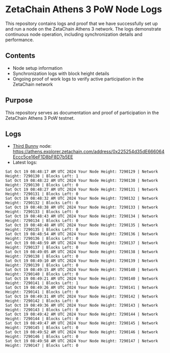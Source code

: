 # ZetaChain Athens 3 PoW Node Logs
This repository contains logs and proof that we have successfully set up and run a node on the ZetaChain Athens 3 network. The logs demonstrate continuous node operation, including synchronization details and performance.

## Contents
- Node setup information
- Synchronization logs with block height details
- Ongoing proof of work logs to verify active participation in the ZetaChain network

## Purpose
This repository serves as documentation and proof of participation in the ZetaChain Athens 3 PoW testnet.

## Logs

- [Third Bunny](https://thirdbunny.xyz/) node: https://athens.explorer.zetachain.com/address/0x225254d35dE666064Eccc5ce16eF1D8bF8D7b5EE
- Latest logs:
```
Sat Oct 19 08:48:17 AM UTC 2024 Your Node Height: 7290129 | Network Height: 7290130 | Blocks Left: 1
Sat Oct 19 08:48:22 AM UTC 2024 Your Node Height: 7290130 | Network Height: 7290130 | Blocks Left: 0
Sat Oct 19 08:48:27 AM UTC 2024 Your Node Height: 7290131 | Network Height: 7290131 | Blocks Left: 0
Sat Oct 19 08:48:32 AM UTC 2024 Your Node Height: 7290132 | Network Height: 7290132 | Blocks Left: 0
Sat Oct 19 08:48:38 AM UTC 2024 Your Node Height: 7290133 | Network Height: 7290133 | Blocks Left: 0
Sat Oct 19 08:48:43 AM UTC 2024 Your Node Height: 7290134 | Network Height: 7290134 | Blocks Left: 0
Sat Oct 19 08:48:48 AM UTC 2024 Your Node Height: 7290135 | Network Height: 7290135 | Blocks Left: 0
Sat Oct 19 08:48:54 AM UTC 2024 Your Node Height: 7290136 | Network Height: 7290136 | Blocks Left: 0
Sat Oct 19 08:48:59 AM UTC 2024 Your Node Height: 7290137 | Network Height: 7290137 | Blocks Left: 0
Sat Oct 19 08:49:05 AM UTC 2024 Your Node Height: 7290138 | Network Height: 7290138 | Blocks Left: 0
Sat Oct 19 08:49:10 AM UTC 2024 Your Node Height: 7290139 | Network Height: 7290139 | Blocks Left: 0
Sat Oct 19 08:49:15 AM UTC 2024 Your Node Height: 7290140 | Network Height: 7290140 | Blocks Left: 0
Sat Oct 19 08:49:21 AM UTC 2024 Your Node Height: 7290140 | Network Height: 7290141 | Blocks Left: 1
Sat Oct 19 08:49:26 AM UTC 2024 Your Node Height: 7290141 | Network Height: 7290141 | Blocks Left: 0
Sat Oct 19 08:49:31 AM UTC 2024 Your Node Height: 7290142 | Network Height: 7290142 | Blocks Left: 0
Sat Oct 19 08:49:36 AM UTC 2024 Your Node Height: 7290143 | Network Height: 7290143 | Blocks Left: 0
Sat Oct 19 08:49:42 AM UTC 2024 Your Node Height: 7290144 | Network Height: 7290144 | Blocks Left: 0
Sat Oct 19 08:49:47 AM UTC 2024 Your Node Height: 7290145 | Network Height: 7290145 | Blocks Left: 0
Sat Oct 19 08:49:52 AM UTC 2024 Your Node Height: 7290146 | Network Height: 7290146 | Blocks Left: 0
Sat Oct 19 08:49:58 AM UTC 2024 Your Node Height: 7290147 | Network Height: 7290147 | Blocks Left: 0
```
